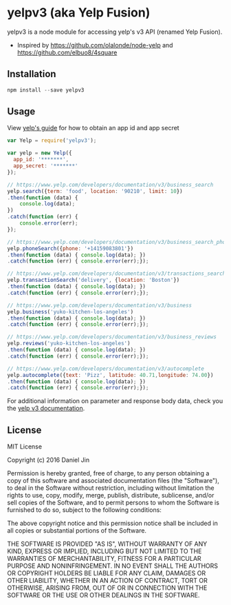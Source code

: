 # yelpv3 (aka Yelp Fusion)

yelpv3 is a node module for accessing yelp's v3 API (renamed Yelp Fusion).
  - Inspired by https://github.com/olalonde/node-yelp and https://github.com/elbuo8/4square

## Installation
```javascript
npm install --save yelpv3
```

## Usage
View [yelp's guide](https://www.yelp.com/developers/documentation/v3/get_started) for how to obtain an app id and app secret

```javascript
var Yelp = require('yelpv3');

var yelp = new Yelp({
  app_id: '*******',
  app_secret: '*******'
});

// https://www.yelp.com/developers/documentation/v3/business_search
yelp.search({term: 'food', location: '90210', limit: 10})
.then(function (data) {
    console.log(data);
})
.catch(function (err) {
    console.error(err);
});

// https://www.yelp.com/developers/documentation/v3/business_search_phone
yelp.phoneSearch({phone: '+14159083801'})
.then(function (data) { console.log(data); })
.catch(function (err) { console.error(err);});

// https://www.yelp.com/developers/documentation/v3/transactions_search
yelp.transactionSearch('delivery', {location: 'Boston'})
.then(function (data) { console.log(data); })
.catch(function (err) { console.error(err);});

// https://www.yelp.com/developers/documentation/v3/business
yelp.business('yuko-kitchen-los-angeles')
.then(function (data) { console.log(data); })
.catch(function (err) { console.error(err);});

// https://www.yelp.com/developers/documentation/v3/business_reviews
yelp.reviews('yuko-kitchen-los-angeles')
.then(function (data) { console.log(data); })
.catch(function (err) { console.error(err);});

// https://www.yelp.com/developers/documentation/v3/autocomplete
yelp.autocomplete({text: 'Pizz', latitude: 40.71,longitude: 74.00})
.then(function (data) { console.log(data); })
.catch(function (err) { console.error(err);});
```
For additional information on parameter and response body data, check you the [yelp v3 documentation](https://www.yelp.com/developers/documentation/v3).

## License
MIT License

Copyright (c) 2016 Daniel Jin

Permission is hereby granted, free of charge, to any person obtaining a copy
of this software and associated documentation files (the "Software"), to deal
in the Software without restriction, including without limitation the rights
to use, copy, modify, merge, publish, distribute, sublicense, and/or sell
copies of the Software, and to permit persons to whom the Software is
furnished to do so, subject to the following conditions:

The above copyright notice and this permission notice shall be included in all
copies or substantial portions of the Software.

THE SOFTWARE IS PROVIDED "AS IS", WITHOUT WARRANTY OF ANY KIND, EXPRESS OR
IMPLIED, INCLUDING BUT NOT LIMITED TO THE WARRANTIES OF MERCHANTABILITY,
FITNESS FOR A PARTICULAR PURPOSE AND NONINFRINGEMENT. IN NO EVENT SHALL THE
AUTHORS OR COPYRIGHT HOLDERS BE LIABLE FOR ANY CLAIM, DAMAGES OR OTHER
LIABILITY, WHETHER IN AN ACTION OF CONTRACT, TORT OR OTHERWISE, ARISING FROM,
OUT OF OR IN CONNECTION WITH THE SOFTWARE OR THE USE OR OTHER DEALINGS IN THE
SOFTWARE.
